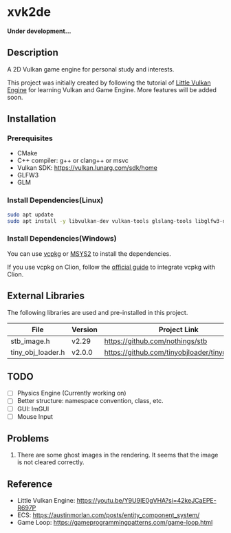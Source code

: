 # xvk2de

**Under development...**

## Description

A 2D Vulkan game engine for personal study and interests.

This project was initially created by following the tutorial
of [Little Vulkan Engine](https://youtu.be/Y9U9IE0gVHA?si=42keJCaEPE-R697P) for learning Vulkan and Game Engine.
More features will be added soon.

## Installation

### Prerequisites

- CMake
- C++ compiler: g++ or clang++ or msvc
- Vulkan SDK: https://vulkan.lunarg.com/sdk/home
- GLFW3
- GLM

### Install Dependencies(Linux)

```bash    
sudo apt update
sudo apt install -y libvulkan-dev vulkan-tools glslang-tools libglfw3-dev libeigen3-dev libglm-dev
```

### Install Dependencies(Windows)

You can use [vcpkg](https://vcpkg.io/en/) or [MSYS2](https://www.msys2.org/) to install the dependencies.

If you use vcpkg on Clion, follow the [official guide](https://www.jetbrains.com/help/clion/package-management.html) to integrate vcpkg with Clion.


## External Libraries

The following libraries are used and pre-installed in this project.

| File              | Version | Project Link                                   |
|-------------------|---------|------------------------------------------------|
| stb_image.h       | v2.29   | https://github.com/nothings/stb                |
| tiny_obj_loader.h | v2.0.0  | https://github.com/tinyobjloader/tinyobjloader |

## TODO

- [ ] Physics Engine (Currently working on)
- [ ] Better structure: namespace convention, class, etc.
- [ ] GUI: ImGUI
- [ ] Mouse Input

## Problems
1. There are some ghost images in the rendering. It seems that the image is not cleared correctly.

## Reference

- Little Vulkan Engine: https://youtu.be/Y9U9IE0gVHA?si=42keJCaEPE-R697P
- ECS: https://austinmorlan.com/posts/entity_component_system/
- Game Loop: https://gameprogrammingpatterns.com/game-loop.html
